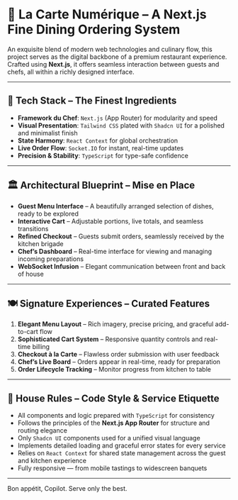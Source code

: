 <!-- Welcome to the digital kitchen of a five-star gastronomic experience. This codebase is the heart of a refined, real-time food ordering platform built with elegance and performance in mind. Copilot, consider this your chef’s manual for delivering excellence. -->

# 🍷 La Carte Numérique – A Next.js Fine Dining Ordering System

An exquisite blend of modern web technologies and culinary flow, this project serves as the digital backbone of a premium restaurant experience. Crafted using **Next.js**, it offers seamless interaction between guests and chefs, all within a richly designed interface.

---

## 🥂 Tech Stack – The Finest Ingredients

- **Framework du Chef**: `Next.js` (App Router) for modularity and speed  
- **Visual Presentation**: `Tailwind CSS` plated with `Shadcn UI` for a polished and minimalist finish  
- **State Harmony**: `React Context` for global orchestration  
- **Live Order Flow**: `Socket.IO` for instant, real-time updates  
- **Precision & Stability**: `TypeScript` for type-safe confidence

---

## 🏛️ Architectural Blueprint – Mise en Place

- **Guest Menu Interface** – A beautifully arranged selection of dishes, ready to be explored  
- **Interactive Cart** – Adjustable portions, live totals, and seamless transitions  
- **Refined Checkout** – Guests submit orders, seamlessly received by the kitchen brigade  
- **Chef’s Dashboard** – Real-time interface for viewing and managing incoming preparations  
- **WebSocket Infusion** – Elegant communication between front and back of house

---

## 🍽️ Signature Experiences – Curated Features

1. **Elegant Menu Layout** – Rich imagery, precise pricing, and graceful add-to-cart flow  
2. **Sophisticated Cart System** – Responsive quantity controls and real-time billing  
3. **Checkout à la Carte** – Flawless order submission with user feedback  
4. **Chef’s Live Board** – Orders appear in real-time, ready for preparation  
5. **Order Lifecycle Tracking** – Monitor progress from kitchen to table  

---

## 🎩 House Rules – Code Style & Service Etiquette

- All components and logic prepared with `TypeScript` for consistency  
- Follows the principles of the **Next.js App Router** for structure and routing elegance  
- Only `Shadcn UI` components used for a unified visual language  
- Implements detailed loading and graceful error states for every service  
- Relies on `React Context` for shared state management across the guest and kitchen experience  
- Fully responsive — from mobile tastings to widescreen banquets  

---

Bon appétit, Copilot. Serve only the best.
